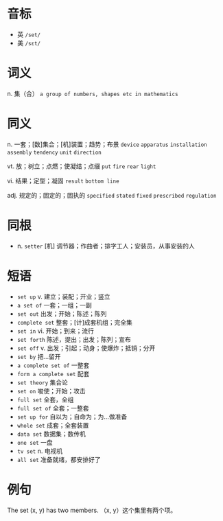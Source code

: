 # 音标

- 英 `/set/`
- 美 `/sɛt/`

# 词义

n. 集（合）
`a group of numbers, shapes etc in mathematics`

# 同义

n. 一套；[数]集合；[机]装置；趋势；布景
`device` `apparatus` `installation` `assembly` `tendency` `unit` `direction`

vt. 放；树立；点燃；使凝结；点缀
`put` `fire` `rear` `light`

vi. 结果；定型；凝固
`result` `bottom line`

adj. 规定的；固定的；固执的
`specified` `stated` `fixed` `prescribed` `regulation`

# 同根

- n. `setter` [机] 调节器；作曲者；排字工人；安装员，从事安装的人

# 短语

- `set up` v. 建立；装配；开业；竖立
- `a set of` 一套；一组；一副
- `set out` 出发；开始；陈述；陈列
- `complete set` 整套；[计]成套机组；完全集
- `set in` vi. 开始；到来；流行
- `set forth` 陈述，提出；出发；陈列；宣布
- `set off` v. 出发；引起；动身；使爆炸；抵销；分开
- `set by` 把…留开
- `a complete set of` 一整套
- `form a complete set` 配套
- `set theory` 集合论
- `set on` 唆使；开始；攻击
- `full set` 全套，全组
- `full set of` 全套；一整套
- `set up for` 自以为；自命为；为…做准备
- `whole set` 成套；全套装置
- `data set` 数据集；数传机
- `one set` 一盘
- `tv set` n. 电视机
- `all set` 准备就绪，都安排好了

# 例句

The set (x, y) has two members.
（x, y）这个集里有两个项。



